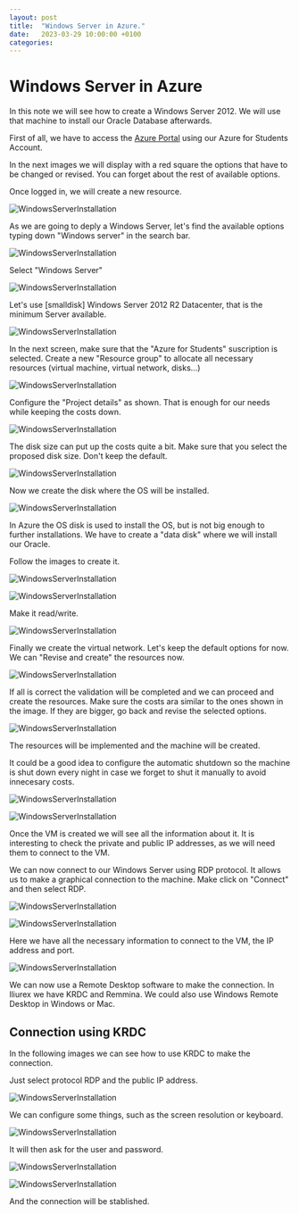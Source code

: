 ```yaml
---
layout: post
title:  "Windows Server in Azure."
date:   2023-03-29 10:00:00 +0100
categories:
---
```

# Windows Server in Azure

In this note we will see how to create a Windows Server 2012. We will use that machine to install our Oracle Database afterwards.

First of all, we have to access the [Azure Portal](https://portal.azure.com/) using our Azure for Students Account.

In the next images we will display with a red square the options that have to be changed or revised. You can forget about the rest of available options.

Once logged in, we will create a new resource. 

![WindowsServerInstallation](../assets/Windows_Server_in_Azure/01.png)

As we are going to deply a Windows Server, let's find the available options typing down "Windows server" in the search bar.

![WindowsServerInstallation](../assets/Windows_Server_in_Azure/02.png)

Select "Windows Server"

![WindowsServerInstallation](../assets/Windows_Server_in_Azure/03.png)

Let's use \[smalldisk\] Windows Server 2012 R2 Datacenter, that is the minimum Server available.

![WindowsServerInstallation](../assets/Windows_Server_in_Azure/04.png)

In the next screen, make sure that the "Azure for Students" suscription is selected. Create a new "Resource group" to allocate all necessary resources (virtual machine, virtual network, disks...)

![WindowsServerInstallation](../assets/Windows_Server_in_Azure/05.png)

Configure the "Project details" as shown. That is enough for our needs while keeping the costs down.

![WindowsServerInstallation](../assets/Windows_Server_in_Azure/06.png)

The disk size can put up the costs quite a bit. Make sure that you select the proposed disk size. Don't keep the default.

![WindowsServerInstallation](../assets/Windows_Server_in_Azure/07.png)

Now we create the disk where the OS will be installed.

![WindowsServerInstallation](../assets/Windows_Server_in_Azure/08.png)

In Azure the OS disk is used to install the OS, but is not big enough to further installations. We have to create a "data disk" where we will install our Oracle. 

Follow the images to create it.

![WindowsServerInstallation](../assets/Windows_Server_in_Azure/09.png)


![WindowsServerInstallation](../assets/Windows_Server_in_Azure/10.png)

Make it read/write.

![WindowsServerInstallation](../assets/Windows_Server_in_Azure/11.png)

Finally we create the virtual network. Let's keep the default options for now. We can "Revise and create" the resources now.

![WindowsServerInstallation](../assets/Windows_Server_in_Azure/12.png)

If all is correct the validation will be completed and we can proceed and create the resources. Make sure the costs ara similar to the ones shown in the image. If they are bigger, go back and revise the selected options.

![WindowsServerInstallation](../assets/Windows_Server_in_Azure/13.png)

The resources will be implemented and the machine will be created.

It could be a good idea to configure the automatic shutdown so the machine is shut down every night in case we forget to shut it manually to avoid innecesary costs.

![WindowsServerInstallation](../assets/Windows_Server_in_Azure/15.png)

![WindowsServerInstallation](../assets/Windows_Server_in_Azure/14.png)

Once the VM is created we will see all the information about it. It is interesting to check the private and public IP addresses, as we will need them to connect to the VM.

We can now connect to our Windows Server using RDP protocol. It allows us to make a graphical connection to the machine. Make click on "Connect" and then select RDP.

![WindowsServerInstallation](../assets/Windows_Server_in_Azure/16.png)

![WindowsServerInstallation](../assets/Windows_Server_in_Azure/17.png)

Here we have all the necessary information to connect to the VM, the IP address and port.

![WindowsServerInstallation](../assets/Windows_Server_in_Azure/18.png)

We can now use a Remote Desktop software to make the connection. In lliurex we have KRDC and Remmina. We could also use Windows Remote Desktop in Windows or Mac.

## Connection using KRDC

In the following images we can see how to use KRDC to make the connection.

Just select protocol RDP and the public IP address.

![WindowsServerInstallation](../assets/Windows_Server_in_Azure/19.png)

We can configure some things, such as the screen resolution or keyboard.

![WindowsServerInstallation](../assets/Windows_Server_in_Azure/20.png)

It will then ask for the user and password.

![WindowsServerInstallation](../assets/Windows_Server_in_Azure/21.png)

![WindowsServerInstallation](../assets/Windows_Server_in_Azure/22.png)

And the connection will be stablished.
